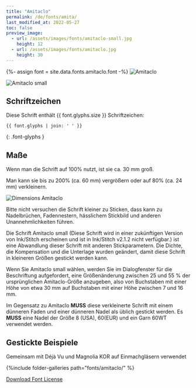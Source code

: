 ```yaml
---
title: "Amitaclo"
permalink: /de/fonts/amita/
last_modified_at: 2022-05-27
toc: false
preview_image:
  - url: /assets/images/fonts/amitaclo-small.jpg
    height: 12
  - url: /assets/images/fonts/amitaclo.jpg
    height: 30
---
```

{%- assign font = site.data.fonts.amitaclo.font -%}
![Amitaclo](/assets/images/fonts/amitaclo.jpg)

![Amitaclo small](/assets/images/fonts/amitaclo-small.jpg)

## Schriftzeichen
Diese Schrift enthält  {{ font.glyphs.size }} Schriftzeichen:

```
{{ font.glyphs | join: ' ' }}
```
{: .font-glyphs }


## Maße

Wenn man die Schrift auf 100% nutzt, ist sie ca. 30 mm groß.

Man kann sie bis zu 200% (ca. 60 mm) vergrößern oder auf 80% (ca. 24  mm) verkleinern.

![Dimensions Amitaclo](/assets/images/fonts/Sizing/amitaclosizing.jpg)

Bitte nicht versuchen die Schrift kleiner zu Sticken, dass kann zu Nadelbrüchen, Fadennestern, hässlichem Stickbild und anderen Unannehmlichkeiten führen. 

Die Schrift Amitaclo small (Diese Schrift wird in einer zukünftigen Version von Ink/Stitch erscheinen und ist in Ink/Stitch v2.1.2 nicht verfügbar.) ist eine Abwandlung dieser Schrift mit anderen Stickparametern. Die Dichte, die Kompensation und die Unterlage wurden geändert, damit diese Schrift in kleineren Größen gestickt werden kann.

Wenn Sie Amitaclo small wählen, werden Sie im Dialogfenster für die Beschriftung aufgefordert, eine Größenänderung zwischen 25 und 55 % der ursprünglichen Amitaclo-Größe anzugeben, also von Buchstaben mit einer Höhe von etwa 30 mm auf Buchstaben mit einer Höhe zwischen 7 und 16 mm.

Im Gegensatz zu Amitaclo **MUSS** diese verkleinerte Schrift mit einem dünneren Faden und einer dünneren Nadel als üblich gestickt werden. Es **MUSS** eine Nadel der Größe 8 (USA), 60(EUR) und ein Garn 60WT verwendet werden.

## Gestickte Beispiele

Gemeinsam mit Déjà Vu und Magnolia KOR auf Einmachgläsern verwendet

{%include folder-galleries path="fonts/amitaclo/" %}

[Download Font License](https://github.com/inkstitch/inkstitch/tree/main/fonts/amitaclo/LICENSE)
